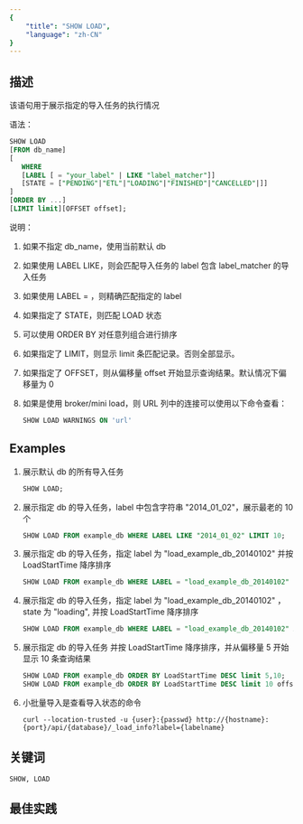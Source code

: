```yaml
---
{
    "title": "SHOW LOAD",
    "language": "zh-CN"
}
---
```


<!--
Licensed to the Apache Software Foundation (ASF) under one
or more contributor license agreements.  See the NOTICE file
distributed with this work for additional information
regarding copyright ownership.  The ASF licenses this file
to you under the Apache License, Version 2.0 (the
"License"); you may not use this file except in compliance
with the License.  You may obtain a copy of the License at

  http://www.apache.org/licenses/LICENSE-2.0

Unless required by applicable law or agreed to in writing,
software distributed under the License is distributed on an
"AS IS" BASIS, WITHOUT WARRANTIES OR CONDITIONS OF ANY
KIND, either express or implied.  See the License for the
specific language governing permissions and limitations
under the License.
-->


## 描述

该语句用于展示指定的导入任务的执行情况

语法：

```sql
SHOW LOAD
[FROM db_name]
[
   WHERE
   [LABEL [ = "your_label" | LIKE "label_matcher"]]
   [STATE = ["PENDING"|"ETL"|"LOADING"|"FINISHED"|"CANCELLED"|]]
]
[ORDER BY ...]
[LIMIT limit][OFFSET offset];
```

说明：


1) 如果不指定 db_name，使用当前默认 db
    
2)  如果使用 LABEL LIKE，则会匹配导入任务的 label 包含 label_matcher 的导入任务
    
3)  如果使用 LABEL = ，则精确匹配指定的 label
    
4) 如果指定了 STATE，则匹配 LOAD 状态
    
5) 可以使用 ORDER BY 对任意列组合进行排序
    
6)  如果指定了 LIMIT，则显示 limit 条匹配记录。否则全部显示。

7) 如果指定了 OFFSET，则从偏移量 offset 开始显示查询结果。默认情况下偏移量为 0

8)  如果是使用 broker/mini load，则 URL 列中的连接可以使用以下命令查看：
    
    ```sql
    SHOW LOAD WARNINGS ON 'url'
    ```

## Examples

1. 展示默认 db 的所有导入任务
    
    ```sql
    SHOW LOAD;
    ```

2. 展示指定 db 的导入任务，label 中包含字符串 "2014_01_02"，展示最老的 10 个
    
    ```sql
    SHOW LOAD FROM example_db WHERE LABEL LIKE "2014_01_02" LIMIT 10;
    ```

3. 展示指定 db 的导入任务，指定 label 为 "load_example_db_20140102" 并按 LoadStartTime 降序排序
    
    ```sql
    SHOW LOAD FROM example_db WHERE LABEL = "load_example_db_20140102" ORDER BY LoadStartTime DESC;
    ```

4. 展示指定 db 的导入任务，指定 label 为 "load_example_db_20140102" ，state 为 "loading", 并按 LoadStartTime 降序排序
    
    ```sql
    SHOW LOAD FROM example_db WHERE LABEL = "load_example_db_20140102" AND STATE = "loading" ORDER BY LoadStartTime DESC;
    ```

5. 展示指定 db 的导入任务 并按 LoadStartTime 降序排序，并从偏移量 5 开始显示 10 条查询结果
    
    ```sql
    SHOW LOAD FROM example_db ORDER BY LoadStartTime DESC limit 5,10;
    SHOW LOAD FROM example_db ORDER BY LoadStartTime DESC limit 10 offset 5;
    ```
    
6. 小批量导入是查看导入状态的命令
    
    ```
    curl --location-trusted -u {user}:{passwd} http://{hostname}:{port}/api/{database}/_load_info?label={labelname}
    ```

## 关键词

    SHOW, LOAD

## 最佳实践

